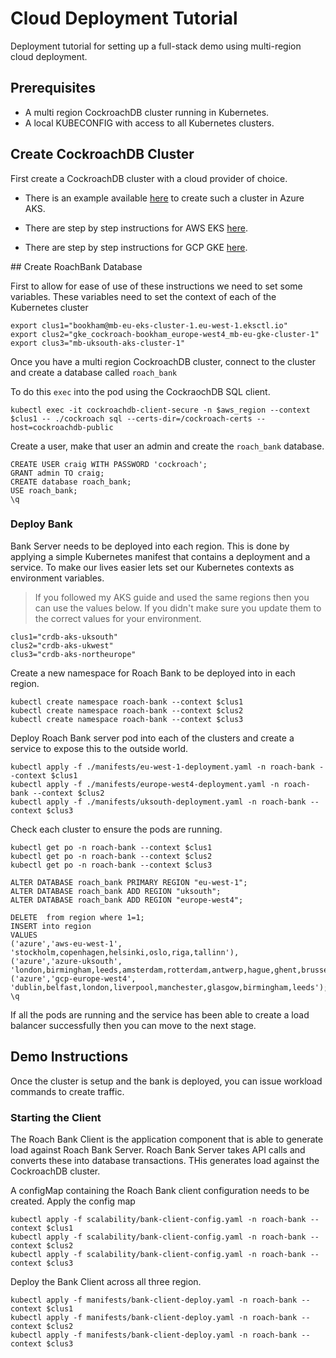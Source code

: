 # Cloud Deployment Tutorial

Deployment tutorial for setting up a full-stack demo using multi-region cloud deployment.

## Prerequisites

- A multi region CockroachDB cluster running in Kubernetes.
- A local KUBECONFIG with access to all Kubernetes clusters.

## Create CockroachDB Cluster

First create a CockroachDB cluster with a cloud provider of choice.

- There is an example available [here](https://github.com/mbookham7/mb-crdb-multi-region-aks) to create such a cluster in Azure AKS.

- There are step by step instructions for AWS EKS [here](https://www.cockroachlabs.com/docs/stable/orchestrate-cockroachdb-with-kubernetes-multi-cluster.html).

- There are step by step instructions for GCP GKE [here](https://www.cockroachlabs.com/docs/stable/orchestrate-cockroachdb-with-kubernetes-multi-cluster.html?filters=eks).

## Create RoachBank Database

First to allow for ease of use of these instructions we need to set some variables. These variables need to set the context of each of the Kubernetes cluster
```
export clus1="bookham@mb-eu-eks-cluster-1.eu-west-1.eksctl.io"
export clus2="gke_cockroach-bookham_europe-west4_mb-eu-gke-cluster-1"
export clus3="mb-uksouth-aks-cluster-1"
```

Once you have a multi region CockroachDB cluster, connect to the cluster and create a database called `roach_bank`

To do this `exec` into the pod using the CockraochDB SQL client.
```
kubectl exec -it cockroachdb-client-secure -n $aws_region --context $clus1 -- ./cockroach sql --certs-dir=/cockroach-certs --host=cockroachdb-public
```
Create a user, make that user an admin and create the `roach_bank` database.
```
CREATE USER craig WITH PASSWORD 'cockroach';
GRANT admin TO craig;
CREATE database roach_bank;
USE roach_bank;
\q
```

### Deploy Bank

Bank Server needs to be deployed into each region. This is done by applying a simple Kubernetes manifest that contains a deployment and a service.
To make our lives easier lets set our Kubernetes contexts as environment variables.
> If you followed my AKS guide and used the same regions then you can use the values below. If you didn't make sure you update them to the correct values for your environment.
```
clus1="crdb-aks-uksouth"
clus2="crdb-aks-ukwest"
clus3="crdb-aks-northeurope"
```

Create a new namespace for Roach Bank to be deployed into in each region.
```
kubectl create namespace roach-bank --context $clus1
kubectl create namespace roach-bank --context $clus2
kubectl create namespace roach-bank --context $clus3
```

Deploy Roach Bank server pod into each of the clusters and create a service to expose this to the outside world.
```
kubectl apply -f ./manifests/eu-west-1-deployment.yaml -n roach-bank --context $clus1
kubectl apply -f ./manifests/europe-west4-deployment.yaml -n roach-bank --context $clus2
kubectl apply -f ./manifests/uksouth-deployment.yaml -n roach-bank --context $clus3
```
Check each cluster to ensure the pods are running.
```
kubectl get po -n roach-bank --context $clus1
kubectl get po -n roach-bank --context $clus2
kubectl get po -n roach-bank --context $clus3
```

```
ALTER DATABASE roach_bank PRIMARY REGION "eu-west-1";
ALTER DATABASE roach_bank ADD REGION "uksouth";
ALTER DATABASE roach_bank ADD REGION "europe-west4";
```

```
DELETE  from region where 1=1;
INSERT into region
VALUES 
('azure','aws-eu-west-1', 'stockholm,copenhagen,helsinki,oslo,riga,tallinn'),
('azure','azure-uksouth', 'london,birmingham,leeds,amsterdam,rotterdam,antwerp,hague,ghent,brussels'),
('azure','gcp-europe-west4', 'dublin,belfast,london,liverpool,manchester,glasgow,birmingham,leeds');
\q
```

If all the pods are running and the service has been able to create a load balancer successfully then you can move to the next stage.

## Demo Instructions

Once the cluster is setup and the bank is deployed, you can issue workload commands to create traffic.

### Starting the Client

The Roach Bank Client is the application component that is able to generate load against Roach Bank Server. Roach Bank Server takes API calls and converts these into database transactions. THis generates load against the CockroachDB cluster.

A configMap containing the Roach Bank client configuration needs to be created.
Apply the config map
```
kubectl apply -f scalability/bank-client-config.yaml -n roach-bank --context $clus1
kubectl apply -f scalability/bank-client-config.yaml -n roach-bank --context $clus2
kubectl apply -f scalability/bank-client-config.yaml -n roach-bank --context $clus3
```

Deploy the Bank Client across all three region.
```
kubectl apply -f manifests/bank-client-deploy.yaml -n roach-bank --context $clus1
kubectl apply -f manifests/bank-client-deploy.yaml -n roach-bank --context $clus2
kubectl apply -f manifests/bank-client-deploy.yaml -n roach-bank --context $clus3
```